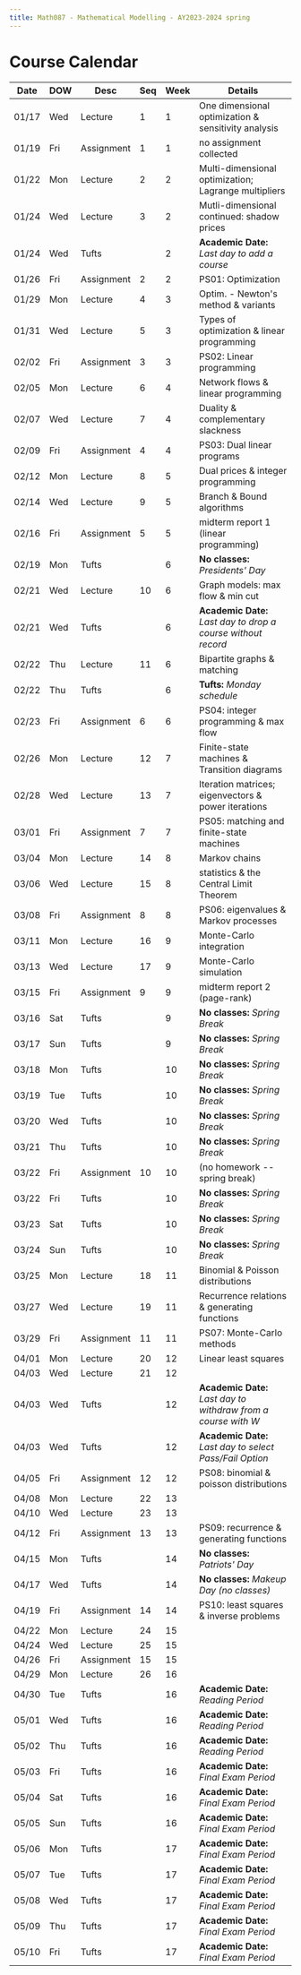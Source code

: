 ```yaml
---
title: Math087 - Mathematical Modelling - AY2023-2024 spring
---
```


# **Course Calendar**
  

  | Date  | DOW | Desc       | Seq | Week | Details                                                        |
  |-------|-----|------------|-----|------|----------------------------------------------------------------|
  | 01/17 | Wed | Lecture    | 1   | 1    | One dimensional optimization & sensitivity analysis            |
  | 01/19 | Fri | Assignment | 1   | 1    | no assignment collected                                        |
  | 01/22 | Mon | Lecture    | 2   | 2    | Multi-dimensional optimization; Lagrange multipliers           |
  | 01/24 | Wed | Lecture    | 3   | 2    | Mutli-dimensional continued: shadow prices                     |
  | 01/24 | Wed | Tufts      |     | 2    | **Academic Date:** *Last day to add a course*                  |
  | 01/26 | Fri | Assignment | 2   | 2    | PS01: Optimization                                             |
  | 01/29 | Mon | Lecture    | 4   | 3    | Optim. - Newton's method & variants                            |
  | 01/31 | Wed | Lecture    | 5   | 3    | Types of optimization & linear programming                     |
  | 02/02 | Fri | Assignment | 3   | 3    | PS02: Linear programming                                       |
  | 02/05 | Mon | Lecture    | 6   | 4    | Network flows & linear programming                             |
  | 02/07 | Wed | Lecture    | 7   | 4    | Duality & complementary slackness                              |
  | 02/09 | Fri | Assignment | 4   | 4    | PS03: Dual linear programs                                     |
  | 02/12 | Mon | Lecture    | 8   | 5    | Dual prices & integer programming                              |
  | 02/14 | Wed | Lecture    | 9   | 5    | Branch & Bound algorithms                                      |
  | 02/16 | Fri | Assignment | 5   | 5    | midterm report 1 (linear programming)                          |
  | 02/19 | Mon | Tufts      |     | 6    | **No classes:** *Presidents' Day*                              |
  | 02/21 | Wed | Lecture    | 10  | 6    | Graph models: max flow & min cut                               |
  | 02/21 | Wed | Tufts      |     | 6    | **Academic Date:** *Last day to drop a course without record*  |
  | 02/22 | Thu | Lecture    | 11  | 6    | Bipartite graphs & matching                                    |
  | 02/22 | Thu | Tufts      |     | 6    | **Tufts:** *Monday schedule*                                   |
  | 02/23 | Fri | Assignment | 6   | 6    | PS04: integer programming & max flow                           |
  | 02/26 | Mon | Lecture    | 12  | 7    | Finite-state machines & Transition diagrams                    |
  | 02/28 | Wed | Lecture    | 13  | 7    | Iteration matrices; eigenvectors & power iterations            |
  | 03/01 | Fri | Assignment | 7   | 7    | PS05: matching and finite-state machines                       |
  | 03/04 | Mon | Lecture    | 14  | 8    | Markov chains                                                  |
  | 03/06 | Wed | Lecture    | 15  | 8    | statistics & the Central Limit Theorem                         |
  | 03/08 | Fri | Assignment | 8   | 8    | PS06: eigenvalues & Markov processes                           |
  | 03/11 | Mon | Lecture    | 16  | 9    | Monte-Carlo integration                                        |
  | 03/13 | Wed | Lecture    | 17  | 9    | Monte-Carlo simulation                                         |
  | 03/15 | Fri | Assignment | 9   | 9    | midterm report 2 (page-rank)                                   |
  | 03/16 | Sat | Tufts      |     | 9    | **No classes:** *Spring Break*                                 |
  | 03/17 | Sun | Tufts      |     | 9    | **No classes:** *Spring Break*                                 |
  | 03/18 | Mon | Tufts      |     | 10   | **No classes:** *Spring Break*                                 |
  | 03/19 | Tue | Tufts      |     | 10   | **No classes:** *Spring Break*                                 |
  | 03/20 | Wed | Tufts      |     | 10   | **No classes:** *Spring Break*                                 |
  | 03/21 | Thu | Tufts      |     | 10   | **No classes:** *Spring Break*                                 |
  | 03/22 | Fri | Assignment | 10  | 10   | (no homework -- spring break)                                  |
  | 03/22 | Fri | Tufts      |     | 10   | **No classes:** *Spring Break*                                 |
  | 03/23 | Sat | Tufts      |     | 10   | **No classes:** *Spring Break*                                 |
  | 03/24 | Sun | Tufts      |     | 10   | **No classes:** *Spring Break*                                 |
  | 03/25 | Mon | Lecture    | 18  | 11   | Binomial & Poisson distributions                               |
  | 03/27 | Wed | Lecture    | 19  | 11   | Recurrence relations & generating functions                    |
  | 03/29 | Fri | Assignment | 11  | 11   | PS07: Monte-Carlo methods                                      |
  | 04/01 | Mon | Lecture    | 20  | 12   | Linear least squares                                           |
  | 04/03 | Wed | Lecture    | 21  | 12   |                                                                |
  | 04/03 | Wed | Tufts      |     | 12   | **Academic Date:** *Last day to withdraw from a course with W* |
  | 04/03 | Wed | Tufts      |     | 12   | **Academic Date:** *Last day to select Pass/Fail Option*       |
  | 04/05 | Fri | Assignment | 12  | 12   | PS08: binomial & poisson distributions                         |
  | 04/08 | Mon | Lecture    | 22  | 13   |                                                                |
  | 04/10 | Wed | Lecture    | 23  | 13   |                                                                |
  | 04/12 | Fri | Assignment | 13  | 13   | PS09: recurrence & generating functions                        |
  | 04/15 | Mon | Tufts      |     | 14   | **No classes:** *Patriots' Day*                                |
  | 04/17 | Wed | Tufts      |     | 14   | **No classes:** *Makeup Day (no classes)*                      |
  | 04/19 | Fri | Assignment | 14  | 14   | PS10: least squares & inverse problems                         |
  | 04/22 | Mon | Lecture    | 24  | 15   |                                                                |
  | 04/24 | Wed | Lecture    | 25  | 15   |                                                                |
  | 04/26 | Fri | Assignment | 15  | 15   |                                                                |
  | 04/29 | Mon | Lecture    | 26  | 16   |                                                                |
  | 04/30 | Tue | Tufts      |     | 16   | **Academic Date:** *Reading Period*                            |
  | 05/01 | Wed | Tufts      |     | 16   | **Academic Date:** *Reading Period*                            |
  | 05/02 | Thu | Tufts      |     | 16   | **Academic Date:** *Reading Period*                            |
  | 05/03 | Fri | Tufts      |     | 16   | **Academic Date:** *Final Exam Period*                         |
  | 05/04 | Sat | Tufts      |     | 16   | **Academic Date:** *Final Exam Period*                         |
  | 05/05 | Sun | Tufts      |     | 16   | **Academic Date:** *Final Exam Period*                         |
  | 05/06 | Mon | Tufts      |     | 17   | **Academic Date:** *Final Exam Period*                         |
  | 05/07 | Tue | Tufts      |     | 17   | **Academic Date:** *Final Exam Period*                         |
  | 05/08 | Wed | Tufts      |     | 17   | **Academic Date:** *Final Exam Period*                         |
  | 05/09 | Thu | Tufts      |     | 17   | **Academic Date:** *Final Exam Period*                         |
  | 05/10 | Fri | Tufts      |     | 17   | **Academic Date:** *Final Exam Period*                         |
